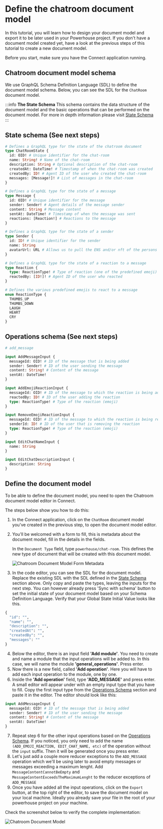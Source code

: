 # Define the chatroom document model

In this tutorial, you will learn how to design your document model and export it to be later used in your Powerhouse project.
If you don't have a document model created yet, have a look at the previous steps of this tutorial to create a new document model.

Before you start, make sure you have the Connect application running.

## Chatroom document model schema

We use GraphQL Schema Definition Language (SDL) to define the document model schema. Below, you can see the SDL for the `ChatRoom` document model.

:::info **The State Schema**
This schema contains the data structure of the document model and the basic operations that can be performed on the document model. For more in depth information please visit [State Schema](/academy/MasteryTrack/DocumentModelCreation/SpecifyTheStateSchema)
:::

## State schema (See next steps)

```graphql
# Defines a GraphQL type for the state of the chatroom document
type ChatRoomState {
  id: OID! # Unique identifier for the chat-room
  name: String! # Name of the chat-room
  description: String # Optional description of the chat-room
  createdAt: DateTime! # Timestamp of when the chat-room was created
  createdBy: ID! # Agent ID of the user who created the chat-room
  messages: [Message!]! # List of messages in the chat-room
}

# Defines a GraphQL type for the state of a message
type Message {
  id: OID! # Unique identifier for the message
  sender: Sender! # Agent details of the message sender
  content: String # Message content
  sentAt: DateTime! # Timestamp of when the message was sent
  reactions: [Reaction!] # Reactions to the message
}

# Defines a GraphQL type for the state of a sender
type Sender {
  id: ID! # Unique identifier for the sender
  name: String
  avatarUrl: URL # Allows us to pull the ENS and/or nft of the persons profile
}

# Defines a GraphQL type for the state of a reaction to a message
type Reaction {
  type: ReactionType! # Type of reaction (one of the predefined emoji)
  reactedBy: [ID!]! # Agent ID of the user who reacted
}

# Defines the various predefined emojis to react to a message
enum ReactionType {
  THUMBS_UP
  THUMBS_DOWN
  LAUGH
  HEART
  CRY
}
```

## Operations schema (See next steps)

```graphql
# add_message

input AddMessageInput {
  messageId: OID! # ID of the message that is being added
  sender: Sender! # ID of the user sending the message
  content: String! # Content of the message
  sentAt: DateTime!
}

input AddEmojiReactionInput {
  messageId: OID! # ID of the message to which the reaction is being added
  reactedBy: ID! # ID of the user adding the reaction
  type: ReactionType! # Type of the reaction (emoji)
}

input RemoveEmojiReactionInput {
  messageId: OID! # ID of the message to which the reaction is being removed
  senderId: ID! # ID of the user that is removing the reaction
  type: ReactionType! # Type of the reaction (emoji)
}

input EditChatNameInput {
  name: String
}

input EditChatDescriptionInput {
  description: String
}
```

## Define the document model

To be able to define the document model, you need to open the Chatroom document model editor in Connect.

The steps below show you how to do this:

1. In the Connect application, click on the `ChatRoom` document model you've created in the previous step, to open the document model editor.
2. You'll be welcomed with a form to fill, this is metadata about the document model, fill in the details in the fields.

   In the `Document Type` field, type `powerhouse/chat-room`. This defines the new type of document that will be created with this document model.

   ![Chatroom Document Model Form Metadata](image-2.png)

3. In the code editor, you can see the SDL for the document model. Replace the existing SDL with the SDL defined in the [State Schema](#state-schema) section above. Only copy and paste the types, leaving the inputs for the next step. You can however already press 'Sync with schema' button to set the initial state of your document model based on your Schema Definition Language. Verify that your Global State Initial Value looks like this.

```graphql
{
  "id": "",
  "name": "",
  "description": "",
  "createdAt": "",
  "createdBy": "",
  "messages": ""
}
```

4. Below the editor, there is an input field **'Add module'**. You need to create and name a module that the input operations will be added to. In this case, we will name the module **'general_operations'**. Press enter.
5. Now there is a new field, called **'Add operation'**. Here you will have to add each input operation to the module, one by one.
6. Inside the **'Add operation'** field, type **'ADD_MESSAGE'** and press enter. A small editor will appear under with an empty input type that you have to fill. Copy the first input type from the [Operations Schema](#operations-schema) section and paste it in the editor. The editor should look like this:

```graphql
input AddMessageInput {
  messageId: OID! # ID of the message that is being added
  sender: Sender! # ID of the user sending the message
  content: String! # Content of the message
  sentAt: DateTime!
}
```

7. Repeat step 6 for the other input operations based on the [Operations Schema](#operations-schema). If you noticed, you only need to add the name `(ADD_EMOJI_REACTION, EDIT_CHAT_NAME, etc)` of the operation without the `input` suffix. Then it will be generated once you press enter.
8. Let's just add a couple more reducer exceptions to the `ADD_MESSAGE` operation which we'll be using later to avoid empty messages or messages exceeding a maximum lenght. Add `MessageContentCannotBeEmpty` and `MessageContentExceedsTheMaximumLenght` to the reducer exceptions of `ADD_MESSAGE`
9. Once you have added all the input operations, click on the `Export` button, at the top right of the editor, to save the document model on your local machine. Ideally you already save your file in the root of your powerhouse project on your machine.

Check the screenshot below to verify the complete implementation:

![Chatroom Document Model](image-3.png)
